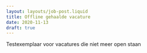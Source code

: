 ```yaml
---
layout: layouts/job-post.liquid
title: Offline gehaalde vacature
date: 2020-11-13
draft: true
---
```


Testexemplaar voor vacatures die niet meer open staan
